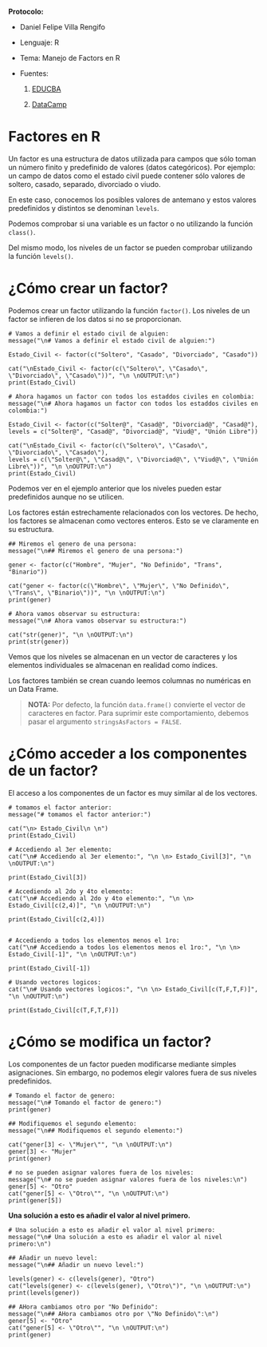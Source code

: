 __Protocolo:__

+ Daniel Felipe Villa Rengifo

+ Lenguaje: R 

+ Tema: Manejo de Factors en R

+ Fuentes:
  
  1. [EDUCBA](https://www.educba.com/factors-in-r/)
  
  2. [DataCamp](https://www.datacamp.com/community/tutorials/factors-in-r)
  
# Factores en R

Un factor es una estructura de datos utilizada para campos que sólo toman un número finito y predefinido de valores (datos categóricos). Por ejemplo: un campo de datos como el estado civil puede contener sólo valores de soltero, casado, separado, divorciado o viudo.

En este caso, conocemos los posibles valores de antemano y estos valores predefinidos y distintos se denominan `levels`.


Podemos comprobar si una variable es un factor o no utilizando la función `class()`.

Del mismo modo, los niveles de un factor se pueden comprobar utilizando la función `levels()`.

# ¿Cómo crear un factor?

Podemos crear un factor utilizando la función `factor()`. Los niveles de un factor se infieren de los datos si no se proporcionan.

```{r}
# Vamos a definir el estado civil de alguien:
message("\n# Vamos a definir el estado civil de alguien:")

Estado_Civil <- factor(c("Soltero", "Casado", "Divorciado", "Casado"))

cat("\nEstado_Civil <- factor(c(\"Soltero\", \"Casado\", \"Divorciado\", \"Casado\"))", "\n \nOUTPUT:\n")
print(Estado_Civil)

# Ahora hagamos un factor con todos los estaddos civiles en colombia:
message("\n# Ahora hagamos un factor con todos los estaddos civiles en colombia:")

Estado_Civil <- factor(c("Solter@", "Casad@", "Divorciad@", "Casad@"), levels = c("Solter@", "Casad@", "Divorciad@", "Viud@", "Unión Libre"))

cat("\nEstado_Civil <- factor(c(\"Soltero\", \"Casado\", \"Divorciado\", \"Casado\"),
levels = c(\"Solter@\", \"Casad@\", \"Divorciad@\", \"Viud@\", \"Unión Libre\"))", "\n \nOUTPUT:\n")
print(Estado_Civil)
```

Podemos ver en el ejemplo anterior que los niveles pueden estar predefinidos aunque no se utilicen.

Los factores están estrechamente relacionados con los vectores. De hecho, los factores se almacenan como vectores enteros. Esto se ve claramente en su estructura.

```{r}
## Miremos el genero de una persona:
message("\n## Miremos el genero de una persona:")

gener <- factor(c("Hombre", "Mujer", "No Definido", "Trans", "Binario"))

cat("gener <- factor(c(\"Hombre\", \"Mujer\", \"No Definido\", \"Trans\", \"Binario\"))", "\n \nOUTPUT:\n")
print(gener)

# Ahora vamos observar su estructura:
message("\n# Ahora vamos observar su estructura:")

cat("str(gener)", "\n \nOUTPUT:\n")
print(str(gener))

```


Vemos que los niveles se almacenan en un vector de caracteres y los elementos individuales se almacenan en realidad como índices.

Los factores también se crean cuando leemos columnas no numéricas en un Data Frame.

> __NOTA:__ Por defecto, la función `data.frame()` convierte el vector de caracteres en factor. Para suprimir este comportamiento, debemos pasar el argumento `stringsAsFactors = FALSE`.

# ¿Cómo acceder a los componentes de un factor?

El acceso a los componentes de un factor es muy similar al de los vectores.

```{r}
# tomamos el factor anterior:
message("# tomamos el factor anterior:")

cat("\n> Estado_Civil\n \n")
print(Estado_Civil)

# Accediendo al 3er elemento:
cat("\n# Accediendo al 3er elemento:", "\n \n> Estado_Civil[3]", "\n \nOUTPUT:\n")

print(Estado_Civil[3])

# Accediendo al 2do y 4to elemento:
cat("\n# Accediendo al 2do y 4to elemento:", "\n \n> Estado_Civil[c(2,4)]", "\n \nOUTPUT:\n")

print(Estado_Civil[c(2,4)])


# Accediendo a todos los elementos menos el 1ro:
cat("\n# Accediendo a todos los elementos menos el 1ro:", "\n \n> Estado_Civil[-1]", "\n \nOUTPUT:\n")

print(Estado_Civil[-1])

# Usando vectores logicos:
cat("\n# Usando vectores logicos:", "\n \n> Estado_Civil[c(T,F,T,F)]", "\n \nOUTPUT:\n")

print(Estado_Civil[c(T,F,T,F)])
```

# ¿Cómo se modifica un factor?

Los componentes de un factor pueden modificarse mediante simples asignaciones. Sin embargo, no podemos elegir valores fuera de sus niveles predefinidos.


```{r}
# Tomando el factor de genero:
message("\n# Tomando el factor de genero:")
print(gener)

## Modifiquemos el segundo elemento:
message("\n## Modifiquemos el segundo elemento:")

cat("gener[3] <- \"Mujer\"", "\n \nOUTPUT:\n")
gener[3] <- "Mujer"
print(gener)

# no se pueden asignar valores fuera de los niveles:
message("\n# no se pueden asignar valores fuera de los niveles:\n")
gener[5] <- "Otro"
cat("gener[5] <- \"Otro\"", "\n \nOUTPUT:\n")
print(gener[5])
```


__Una solución a esto es añadir el valor al nivel primero.__

```{r}
# Una solución a esto es añadir el valor al nivel primero:
message("\n# Una solución a esto es añadir el valor al nivel primero:\n")

## Añadir un nuevo level:
message("\n## Añadir un nuevo level:")

levels(gener) <- c(levels(gener), "Otro")
cat("levels(gener) <- c(levels(gener), \"Otro\")", "\n \nOUTPUT:\n")
print(levels(gener))

## AHora cambiamos otro por "No Definido":
message("\n## AHora cambiamos otro por \"No Definido\":\n")
gener[5] <- "Otro"
cat("gener[5] <- \"Otro\"", "\n \nOUTPUT:\n")
print(gener)
```